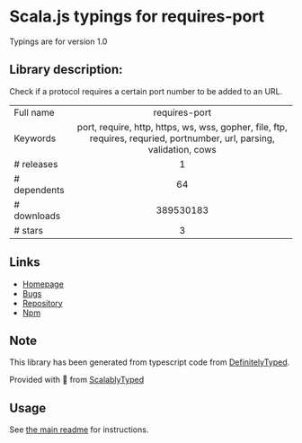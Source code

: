 
# Scala.js typings for requires-port

Typings are for version 1.0

## Library description:
Check if a protocol requires a certain port number to be added to an URL.

|                    |                 |
| ------------------ | :-------------: |
| Full name          | requires-port |
| Keywords           | port, require, http, https, ws, wss, gopher, file, ftp, requires, requried, portnumber, url, parsing, validation, cows |
| # releases         | 1 |
| # dependents       | 64 |
| # downloads        | 389530183 |
| # stars            | 3 |

## Links
- [Homepage](https://github.com/unshiftio/requires-port)
- [Bugs](https://github.com/unshiftio/requires-port/issues)
- [Repository](https://github.com/unshiftio/requires-port)
- [Npm](https://www.npmjs.com/package/requires-port)
    


## Note
This library has been generated from typescript code from [DefinitelyTyped](https://definitelytyped.org).

Provided with :purple_heart: from [ScalablyTyped](https://github.com/oyvindberg/ScalablyTyped)

## Usage
See [the main readme](../../readme.md) for instructions.


